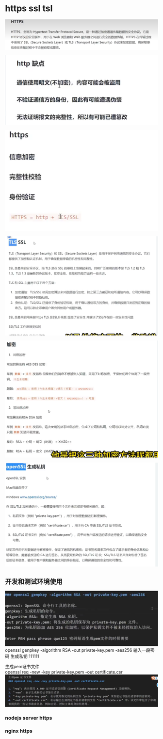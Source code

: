 # https ssl tsl


![](../../source/img/2024-05-08-23-43-39.png)

![](../../source/img/2024-05-08-23-51-34.png)


![](../../source/img/2024-05-08-23-52-04.png)

 
 ![](../../source/img/2024-05-08-23-52-31.png)

  ![](../../source/img/2024-05-08-23-53-27.png)

  ![](../../source/img/2024-05-10-06-54-54.png)

## 开发和测试环境使用
![](../../source/img/2024-05-10-06-57-58.png)
openssl genpkey -algorithm RSA -out private-key.pem -aes256
输入一段密码 生成私钥 111111

生成pem证书文件  
openssl req -new -key private-key.pem -out certificate.csr  
![](../../source/img/2024-05-10-07-03-28.png)


### nodejs server https
### nginx https